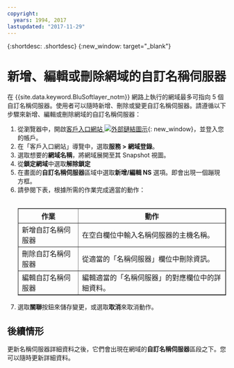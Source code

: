 ```yaml
---
copyright:
  years: 1994, 2017
lastupdated: "2017-11-29"
---
```


{:shortdesc: .shortdesc}
{:new_window: target="_blank"}

# 新增、編輯或刪除網域的自訂名稱伺服器

在 {{site.data.keyword.BluSoftlayer_notm}} 網路上執行的網域最多可指向 5 個自訂名稱伺服器。使用者可以隨時新增、刪除或變更自訂名稱伺服器。請遵循以下步驟來新增、編輯或刪除網域的自訂名稱伺服器：

1. 從瀏覽器中，開啟[客戶入口網站 ![外部鏈結圖示](../../icons/launch-glyph.svg "外部鏈結圖示")](https://control.softlayer.com/){: new_window}，並登入您的帳戶。
2. 在「客戶入口網站」導覽中，選取**服務 > 網域登錄**。
3. 選取想要的**網域名稱**，將網域展開至其 Snapshot 視圖。
4. 從**鎖定網域**中選取**解除鎖定**
5. 在畫面的**自訂名稱伺服器**區域中選取**新增/編輯 NS** 選項。即會出現一個蹦現方框。
6. 請參閱下表，根據所需的作業完成適當的動作：<br/><br/><table border="1"><tbody><tr><th>作業</th><th>動作</th></tr><tr><td>新增自訂名稱伺服器</td><td>在空白欄位中輸入名稱伺服器的主機名稱。</td></tr><tr><td>刪除自訂名稱伺服器</td><td>從適當的「名稱伺服器」欄位中刪除資訊。</td></tr><tr><td>編輯自訂名稱伺服器</td><td>編輯適當的「名稱伺服器」的對應欄位中的詳細資料。</td></tr></tbody></table>
7. 選取**關聯**按鈕來儲存變更，或選取**取消**來取消動作。

## 後續情形

更新名稱伺服器詳細資料之後，它們會出現在網域的**自訂名稱伺服器**區段之下。您可以隨時更新詳細資料。
